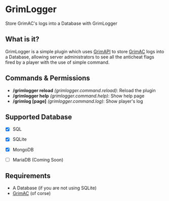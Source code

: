# GrimLogger
Store GrimAC's logs into a Database with GrimLogger

## What is it?
GrimLogger is a simple plugin which uses [GrimAPI](https://github.com/GrimAnticheat/GrimAPI) to store [GrimAC](https://github.com/GrimAnticheat/Grim) logs into a Database, allowing server administrators to see all the anticheat flags fired by a player with the use of simple command.


## Commands & Permissions
- **/grimlogger reload** *(grimlogger.command.reload)*: Reload the plugin
- **/grimlogger help** *(grimlogger.command.help)*: Show help page
- **/grimlog <player> [page]** *(grimlogger.command.log)*: Show player's log

## Supported Database
- [X] SQL
- [X] SQLite
- [X] MongoDB
- [ ] MariaDB (Coming Soon)


## Requirements
- A Database (if you are not using SQLite)
- [GrimAC](https://github.com/GrimAnticheat/Grim) (of corse)
